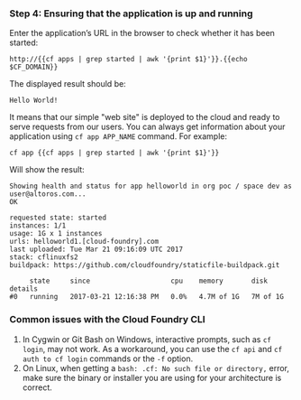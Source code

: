 ### Step 4: Ensuring that the application is up and running
Enter the application’s URL in the browser to check whether it has been started:

    http://{{cf apps | grep started | awk '{print $1}'}}.{{echo $CF_DOMAIN}}

The displayed result should be:

    Hello World! 

It means that our simple "web site" is deployed to the cloud and ready to serve requests from our users. You can always get information about your application using `cf app APP_NAME` command. For example:

    cf app {{cf apps | grep started | awk '{print $1}'}}
    
Will show the result:
    
    Showing health and status for app helloworld in org poc / space dev as user@altoros.com...
    OK
    
    requested state: started
    instances: 1/1
    usage: 1G x 1 instances
    urls: helloworld1.[cloud-foundry].com
    last uploaded: Tue Mar 21 09:16:09 UTC 2017
    stack: cflinuxfs2
    buildpack: https://github.com/cloudfoundry/staticfile-buildpack.git
    
         state     since                    cpu    memory       disk       details
    #0   running   2017-03-21 12:16:38 PM   0.0%   4.7M of 1G   7M of 1G


### Common issues with the Cloud Foundry CLI

1. In Cygwin or Git Bash on Windows, interactive prompts, such as `cf login`, may not work. As a workaround, you can use the `cf api` and `cf auth to cf login` commands or the `-f` option.
2. On Linux, when getting a `bash: .cf: No such file or directory,` error, make sure the binary or installer you are using for your architecture is correct. 
